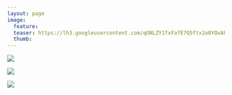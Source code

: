 ```yaml
---
layout: page
image:
  feature:
  teaser: https://lh3.googleusercontent.com/qONLZY1fxFafE7Q5ftx2o0YOxAFVXLjadP-4AwImFh4=w245-h184-no
  thumb:
---
```


![](https://lh3.googleusercontent.com/5LOK6wTcmcjaF72WKwOGwe8q4znz2u3X4hOjqmxa6TY=w800)

![](https://lh3.googleusercontent.com/hW32480ktDhZ3U6QrJl4lxP97pSPsnMrRBxhXO6sld0=w800)

![](https://lh3.googleusercontent.com/786DCNacmDH5J6gAJOuT7Uf8arFPC4oWf23SRVtw-Ng=w800)

